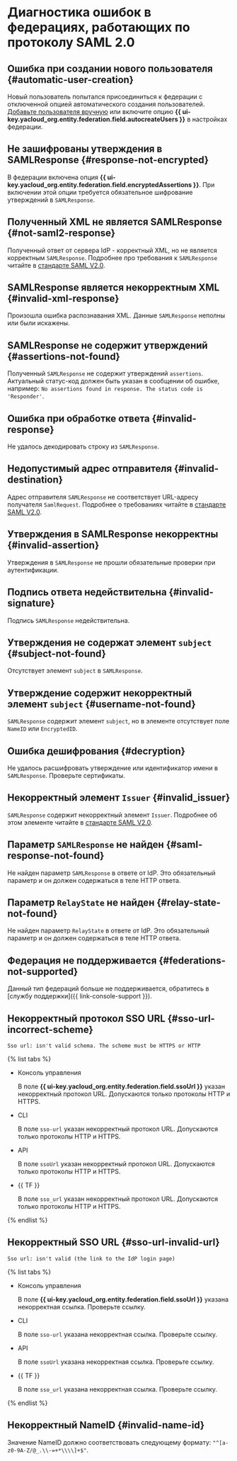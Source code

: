 # Диагностика ошибок в федерациях, работающих по протоколу SAML 2.0

## Ошибка при создании нового пользователя {#automatic-user-creation}

Новый пользователь попытался присоединиться к федерации с отключенной опцией автоматического создания пользователей. [Добавьте пользователя вручную](operations/add-account.md#add-user-sso) или включите опцию **{{ ui-key.yacloud_org.entity.federation.field.autocreateUsers }}** в настройках федерации.

## Не зашифрованы утверждения в SAMLResponse {#response-not-encrypted}

В федерации включена опция **{{ ui-key.yacloud_org.entity.federation.field.encryptedAssertions }}**. При включении этой опции требуется обязательное шифрование утверждений в `SAMLResponse`.

## Полученный XML не является SAMLResponse {#not-saml2-response}

Полученный ответ от сервера IdP - корректный XML, но не является корректным `SAMLResponse`. Подробнее про требования к `SAMLResponse` читайте в [стандарте SAML V2.0](https://docs.oasis-open.org/security/saml/v2.0/saml-core-2.0-os.pdf#page=46).

## SAMLResponse является некорректным XML {#invalid-xml-response}

Произошла ошибка распознавания XML. Данные `SAMLResponse` неполны или были искажены.

## SAMLResponse не содержит утверждений {#assertions-not-found}

Полученный `SAMLResponse` не содержит утверждений `assertions`. Актуальный статус-код должен быть указан в сообщении об ошибке, например: `No assertions found in response. The status code is 'Responder'`.

## Ошибка при обработке ответа {#invalid-response}

Не удалось декодировать строку из `SAMLResponse`.

## Недопустимый адрес отправителя {#invalid-destination}

Адрес отправителя `SAMLResponse` не соответствует URL-адресу получателя `SamlRequest`. Подробнее о требованиях читайте в [стандарте SAML V2.0](https://docs.oasis-open.org/security/saml/v2.0/saml-core-2.0-os.pdf#page=3).

## Утверждения в SAMLResponse некорректны {#invalid-assertion}

Утверждения в `SAMLResponse` не прошли обязательные проверки при аутентификации.

## Подпись ответа недействительна {#invalid-signature}

Подпись `SAMLResponse` недействительна.

## Утверждения не содержат элемент `subject` {#subject-not-found}

Отсутствует элемент `subject` в `SAMLResponse`.

## Утверждение содержит некорректный элемент `subject` {#username-not-found}

`SAMLResponse` содержит элемент `subject`, но в элементе отсутствует поле `NameID` или `EncryptedID`.

## Ошибка дешифрования {#decryption}

Не удалось расшифровать утверждение или идентификатор имени в `SAMLResponse`. Проверьте сертификаты.

## Некорректный элемент `Issuer` {#invalid_issuer}

`SAMLResponse` содержит некорректный элемент `Issuer`. Подробнее об этом элементе читайте в [стандарте SAML V2.0](https://docs.oasis-open.org/security/saml/v2.0/saml-core-2.0-os.pdf#page=15).

## Параметр `SAMLResponse` не найден {#saml-response-not-found}

Не найден параметр `SAMLResponse` в ответе от IdP. Это обязательный параметр и он должен содержаться в теле HTTP ответа.

## Параметр `RelayState` не найден {#relay-state-not-found}

Не найден параметр `RelayState` в ответе от IdP. Это обязательный параметр и он должен содержаться в теле HTTP ответа.

## Федерация не поддерживается {#federations-not-supported}

Данный тип федераций больше не поддерживается, обратитесь в [службу поддержки]({{ link-console-support }}).

## Некорректный протокол SSO URL {#sso-url-incorrect-scheme}

`Sso url: isn't valid schema. The scheme must be HTTPS or HTTP`

{% list tabs %}

- Консоль управления

  В поле **{{ ui-key.yacloud_org.entity.federation.field.ssoUrl }}** указан некорректный протокол URL. Допускаются только протоколы HTTP и HTTPS.

- CLI

  В поле `sso-url` указан некорректный протокол URL. Допускаются только протоколы HTTP и HTTPS.

- API

  В поле `ssoUrl` указан некорректный протокол URL. Допускаются только протоколы HTTP и HTTPS.

- {{ TF }}

  В поле `sso_url` указан некорректный протокол URL. Допускаются только протоколы HTTP и HTTPS.

{% endlist %}

## Некорректный SSO URL {#sso-url-invalid-url}

`Sso url: isn't valid (the link to the IdP login page)`

{% list tabs %}

- Консоль управления

  В поле **{{ ui-key.yacloud_org.entity.federation.field.ssoUrl }}** указана некорректная ссылка. Проверьте ссылку.

- CLI

  В поле `sso-url` указана некорректная ссылка. Проверьте ссылку.

- API

  В поле `ssoUrl` указана некорректная ссылка. Проверьте ссылку.

- {{ TF }}

  В поле `sso_url` указана некорректная ссылка. Проверьте ссылку.

{% endlist %}

## Некорректный NameID {#invalid-name-id}

Значение NameID должно соответствовать следующему формату: `"^[a-z0-9A-Z/@_.\\-=+*\\\\]+$"`.
